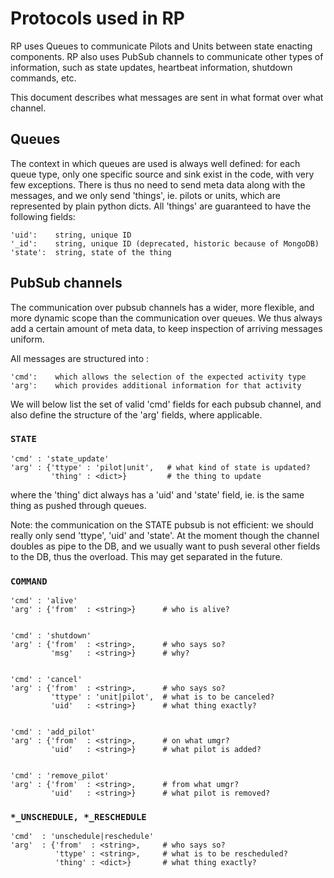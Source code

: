 
# Protocols used in RP

RP uses Queues to communicate Pilots and Units between state enacting
components.  RP also uses PubSub channels to communicate other types of
information, such as state updates, heartbeat information, shutdown commands,
etc.

This document describes what messages are sent in what format over what channel.


## Queues

The context in which queues are used is always well defined: for each    queue
type, only one specific source and sink exist in the code, with very few
exceptions.  There is thus no need to send meta data along with the messages,
and we only send 'things', ie. pilots or units, which are represented by plain
python dicts.  All 'things' are guaranteed to have the following fields:

    'uid':    string, unique ID
    '_id':    string, unique ID (deprecated, historic because of MongoDB)
    'state':  string, state of the thing


## PubSub channels

The communication over pubsub channels has a wider, more flexible, and more dynamic scope than the communication over queues.  We thus always add a certain amount of meta data, to keep inspection of arriving messages uniform.

All messages are structured into :

    'cmd':    which allows the selection of the expected activity type
    'arg':    which provides additional information for that activity

We will below list the set of valid 'cmd' fields for each pubsub channel, and
also define the structure of the 'arg' fields, where applicable.


### `STATE`

    'cmd' : 'state_update'
    'arg' : {'ttype' : 'pilot|unit',   # what kind of state is updated?
             'thing' : <dict>}         # the thing to update

where the 'thing' dict always has a 'uid' and 'state' field, ie. is the same
thing as pushed through queues.

Note: the communication on the STATE pubsub is not efficient: we should really
only send 'ttype', 'uid' and 'state'.  At the moment though the channel doubles
as pipe to the DB, and we usually want to push several other fields  to the DB,
thus the overload.  This may get separated in the future.


### `COMMAND`

    'cmd' : 'alive'
    'arg' : {'from'  : <string>}      # who is alive?
    
    
    'cmd' : 'shutdown'
    'arg' : {'from'  : <string>,      # who says so?
             'msg'   : <string>}      # why?
    
    
    'cmd' : 'cancel'
    'arg' : {'from'  : <string>,      # who says so?
             'ttype' : 'unit|pilot',  # what is to be canceled? 
             'uid'   : <string>}      # what thing exactly?
    
    
    'cmd' : 'add_pilot'
    'arg' : {'from'  : <string>,      # on what umgr?
             'uid'   : <string>}      # what pilot is added?
    
    
    'cmd' : 'remove_pilot'
    'arg' : {'from'  : <string>,      # from what umgr?
             'uid'   : <string>}      # what pilot is removed?


### `*_UNSCHEDULE, *_RESCHEDULE`

    'cmd'  : 'unschedule|reschedule'
    'arg'  : {'from'  : <string>,     # who says so?
              'ttype' : <string>,     # what is to be rescheduled?
              'thing' : <dict>}       # what thing exactly?



